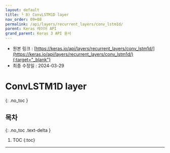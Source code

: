 ```yaml
---
layout: default
title: └ 8) ConvLSTM1D layer
nav_order: 09+08
permalink: /api/layers/recurrent_layers/conv_lstm1d/
parent: Keras 레이어 API
grand_parent: Keras 3 API 문서
---
```


* 원본 링크 : [https://keras.io/api/layers/recurrent_layers/conv_lstm1d/](https://keras.io/api/layers/recurrent_layers/conv_lstm1d/){:target="_blank"}
* 최종 수정일 : 2024-03-29

# ConvLSTM1D layer
{: .no_toc }

## 목차
{: .no_toc .text-delta }

1. TOC
{:toc}

---
